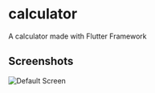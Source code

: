 # calculator

A calculator made with Flutter Framework

## Screenshots


![Default Screen](https://i.imgur.com/T4HRelv.jpg)
